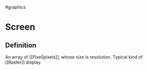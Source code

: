 #graphics 

# Screen

## Definition

An array of [[Pixel|pixels]], whose size is resolution. Typical kind of [[Raster]] display.
